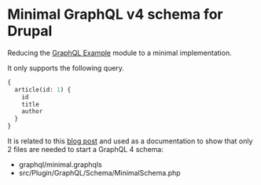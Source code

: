 # Minimal GraphQL v4 schema for Drupal

Reducing the [GraphQL Example](https://github.com/drupal-graphql/graphql/tree/8.x-4.x/examples/graphql_example)
module to a minimal implementation.

It only supports the following query.

```graphql
{
  article(id: 1) {
    id
    title
    author
  }
}
```

It is related to this [blog post](https://colorfield.be/blog/graphql-with-drupal-10-part-1-the-big-picture) and
used as a documentation to show that only 2 files
are needed to start a GraphQL 4 schema:
- graphql/minimal.graphqls
- src/Plugin/GraphQL/Schema/MinimalSchema.php
